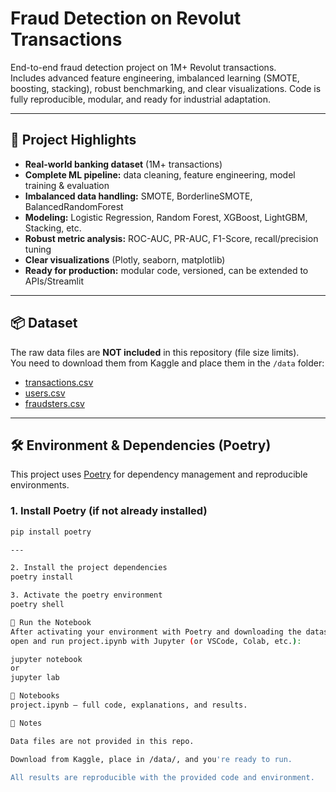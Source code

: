 # Fraud Detection on Revolut Transactions

End-to-end fraud detection project on 1M+ Revolut transactions.  
Includes advanced feature engineering, imbalanced learning (SMOTE, boosting, stacking), robust benchmarking, and clear visualizations. Code is fully reproducible, modular, and ready for industrial adaptation.

---

## 🚀 Project Highlights

- **Real-world banking dataset** (1M+ transactions)
- **Complete ML pipeline:** data cleaning, feature engineering, model training & evaluation
- **Imbalanced data handling:** SMOTE, BorderlineSMOTE, BalancedRandomForest
- **Modeling:** Logistic Regression, Random Forest, XGBoost, LightGBM, Stacking, etc.
- **Robust metric analysis:** ROC-AUC, PR-AUC, F1-Score, recall/precision tuning
- **Clear visualizations** (Plotly, seaborn, matplotlib)
- **Ready for production:** modular code, versioned, can be extended to APIs/Streamlit

---

## 📦 Dataset

The raw data files are **NOT included** in this repository (file size limits).  
You need to download them from Kaggle and place them in the `/data` folder:

- [transactions.csv](https://www.kaggle.com/datasets/andrejzuba/revolutassignment/data?select=transactions.csv)
- [users.csv](https://www.kaggle.com/datasets/andrejzuba/revolutassignment/data?select=users.csv)
- [fraudsters.csv](https://www.kaggle.com/datasets/andrejzuba/revolutassignment/data?select=fraudsters.csv)

---

## 🛠️ Environment & Dependencies (Poetry)

This project uses [Poetry](https://python-poetry.org/) for dependency management and reproducible environments.

### 1. **Install Poetry** (if not already installed)
```bash 
pip install poetry

---

2. Install the project dependencies
poetry install

3. Activate the poetry environment
poetry shell

📒 Run the Notebook
After activating your environment with Poetry and downloading the datasets,
open and run project.ipynb with Jupyter (or VSCode, Colab, etc.):

jupyter notebook
or
jupyter lab

📝 Notebooks
project.ipynb — full code, explanations, and results.

📣 Notes

Data files are not provided in this repo.

Download from Kaggle, place in /data/, and you're ready to run.

All results are reproducible with the provided code and environment.

